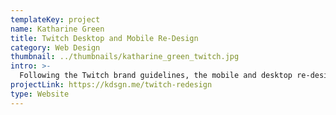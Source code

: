 ```yaml
---
templateKey: project
name: Katharine Green
title: Twitch Desktop and Mobile Re-Design
category: Web Design
thumbnail: ../thumbnails/katharine_green_twitch.jpg
intro: >-
  Following the Twitch brand guidelines, the mobile and desktop re-design is a prototype that brings an improved user experience through smoother navigation, a clean page layout and greater ease of management and coordination between both applications.
projectLink: https://kdsgn.me/twitch-redesign
type: Website
---
```

